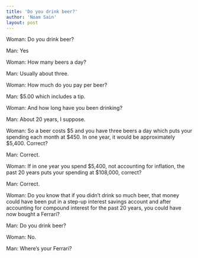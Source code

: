 ```yaml
---
title: 'Do you drink beer?'
author: 'Noam Sain'
layout: post
---
```


Woman: Do you drink beer?

Man: Yes  
  
Woman: How many beers a day?

Man: Usually about three.

Woman: How much do you pay per beer?

Man: $5.00 which includes a tip.

Woman: And how long have you been drinking?

Man: About 20 years, I suppose.

Woman: So a beer costs $5 and you have three beers a day which puts your spending each month at $450. In one year, it would be approximately $5,400. Correct?

Man: Correct.

Woman: If in one year you spend $5,400, not accounting for inflation, the past 20 years puts your spending at $108,000, correct?

Man: Correct.

Woman: Do you know that if you didn’t drink so much beer, that money could have been put in a step-up interest savings account and after accounting for compound interest for the past 20 years, you could have now bought a Ferrari?

Man: Do you drink beer?

Woman: No.

Man: Where’s your Ferrari?
